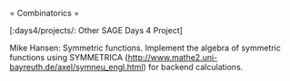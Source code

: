 = Combinatorics =

[:days4/projects/: Other SAGE Days 4 Project]

Mike Hansen: Symmetric functions. Implement the algebra of symmetric functions using SYMMETRICA (http://www.mathe2.uni-bayreuth.de/axel/symneu_engl.html) for backend calculations.
